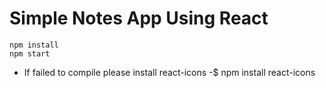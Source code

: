# Simple Notes App Using React

```
npm install
npm start
```
- If failed to compile please install react-icons
-$ npm install react-icons
